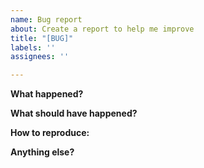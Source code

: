 ```yaml
---
name: Bug report
about: Create a report to help me improve
title: "[BUG]"
labels: ''
assignees: ''

---
```


**What happened?**


**What should have happened?**


**How to reproduce:**


**Anything else?**
